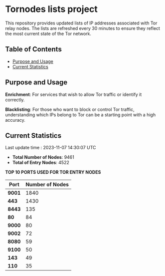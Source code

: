 # Tornodes lists project

This repository provides updated lists of IP addresses associated with Tor relay nodes. The lists are refreshed every 30 minutes to ensure they reflect the most current state of the Tor network.

## Table of Contents

- [Purpose and Usage](#purpose-and-usage)
- [Current Statistics](#current-statistics)


## Purpose and Usage

**Enrichment**: For services that wish to allow Tor traffic or identify it correctly.

**Blacklisting**: For those who want to block or control Tor traffic, understanding which IPs belong to Tor can be a starting point with a high accuracy.

## Current Statistics

Last update time : 2023-11-07 14:30:07 UTC

- **Total Number of Nodes**: 9461
- **Total of Entry Nodes**: 4522

**TOP 10 PORTS USED FOR TOR ENTRY NODES**

| **Port** | **Number of Nodes** |
|------|-----------------|
| **9001**   | 1840  |
| **443**   | 1430  |
| **8443**   | 135  |
| **80**   | 84  |
| **9000**   | 80  |
| **9002**   | 72  |
| **8080**   | 59  |
| **9100**   | 50  |
| **143**   | 49  |
| **110**   | 35  |

